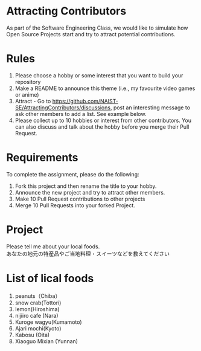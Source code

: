 # Attracting Contributors
As part of the Software Engineering Class, we would like to simulate how Open Source Projects start and try to attract potential contributions.

# Rules

1. Please choose a hobby or some interest that you want to build your repository
2. Make a README to announce this theme (i.e., my favourite video games or anime)
3. Attract - Go to https://github.com/NAIST-SE/AttractingContributors/discussions, post an interesting message to ask other members to add a list. See example below.
4. Please collect up to 10 hobbies or interest from other contributors. You can also discuss and talk about the hobby before you merge their Pull Request.

# Requirements
To complete the assignment, please do the following:
1. Fork this project and then rename the title to your hobby. 
2. Announce the new project and try to attract other members.
3. Make 10 Pull Request contributions to other projects
4. Merge 10 Pull Requests into your forked Project.

# Project
Please tell me about your local foods. <br/>
あなたの地元の特産品やご当地料理・スイーツなどを教えてください <br/>


# List of lical foods
1. peanuts（Chiba）
2. snow crab(Tottori)
3. lemon(Hiroshima)
4. nijiiro cafe (Nara)
5. Kuroge wagyu(Kumamoto)
6. Ajari mochi(Kyoto)
7. Kabosu (Oita)
8. Xiaoguo Mixian (Yunnan)


